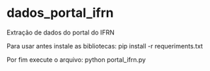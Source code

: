 # dados_portal_ifrn
Extração de dados do portal do IFRN

Para usar antes instale as bibliotecas: pip install -r requeriments.txt

Por fim execute o arquivo: python portal_ifrn.py

